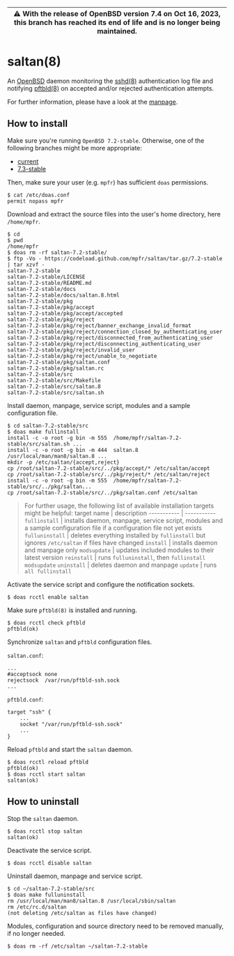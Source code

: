| :warning: With the release of OpenBSD version 7.4 on Oct 16, 2023, this branch has reached its end of life and is no longer being maintained.
| --- |

# saltan(8)

An [OpenBSD](https://www.openbsd.org) daemon monitoring the [sshd(8)](https://man.openbsd.org/sshd) authentication log file and notifying [pftbld(8)](https://github.com/mpfr/pftbld) on accepted and/or rejected authentication attempts.

For further information, please have a look at the [manpage](https://mpfr.net/man/saltan/7.2-stable/saltan.8.html).

## How to install

Make sure you're running `OpenBSD 7.2-stable`. Otherwise, one of the following branches might be more appropriate:
* [current](https://github.com/mpfr/saltan)
* [7.3-stable](https://github.com/mpfr/saltan/tree/7.3-stable)

Then, make sure your user (e.g. `mpfr`) has sufficient `doas` permissions.

```
$ cat /etc/doas.conf
permit nopass mpfr
```

Download and extract the source files into the user's home directory, here `/home/mpfr`.

```
$ cd
$ pwd
/home/mpfr
$ doas rm -rf saltan-7.2-stable/
$ ftp -Vo - https://codeload.github.com/mpfr/saltan/tar.gz/7.2-stable | tar xzvf -
saltan-7.2-stable
saltan-7.2-stable/LICENSE
saltan-7.2-stable/README.md
saltan-7.2-stable/docs
saltan-7.2-stable/docs/saltan.8.html
saltan-7.2-stable/pkg
saltan-7.2-stable/pkg/accept
saltan-7.2-stable/pkg/accept/accepted
saltan-7.2-stable/pkg/reject
saltan-7.2-stable/pkg/reject/banner_exchange_invalid_format
saltan-7.2-stable/pkg/reject/connection_closed_by_authenticating_user
saltan-7.2-stable/pkg/reject/disconnected_from_authenticating_user
saltan-7.2-stable/pkg/reject/disconnecting_authenticating_user
saltan-7.2-stable/pkg/reject/invalid_user
saltan-7.2-stable/pkg/reject/unable_to_negotiate
saltan-7.2-stable/pkg/saltan.conf
saltan-7.2-stable/pkg/saltan.rc
saltan-7.2-stable/src
saltan-7.2-stable/src/Makefile
saltan-7.2-stable/src/saltan.8
saltan-7.2-stable/src/saltan.sh
```

Install daemon, manpage, service script, modules and a sample configuration file.

```
$ cd saltan-7.2-stable/src
$ doas make fullinstall
install -c -o root -g bin -m 555  /home/mpfr/saltan-7.2-stable/src/saltan.sh ...
install -c -o root -g bin -m 444  saltan.8 /usr/local/man/man8/saltan.8 ...
mkdir -p /etc/saltan/{accept,reject}
cp /root/saltan-7.2-stable/src/../pkg/accept/* /etc/saltan/accept
cp /root/saltan-7.2-stable/src/../pkg/reject/* /etc/saltan/reject
install -c -o root -g bin -m 555  /home/mpfr/saltan-7.2-stable/src/../pkg/saltan...
cp /root/saltan-7.2-stable/src/../pkg/saltan.conf /etc/saltan
```

> For further usage, the following list of available installation targets might be helpful:
> target name | description
> ----------- | -----------
> `fullinstall` | installs daemon, manpage, service script, modules and a sample configuration file if a configuration file not yet exists
> `fulluninstall` | deletes everything installed by `fullinstall` but ignores `/etc/saltan` if files have changed
> `install` | installs daemon and manpage only
> `modsupdate` | updates included modules to their latest version
> `reinstall` | runs `fulluninstall`, then `fullinstall modsupdate`
> `uninstall` | deletes daemon and manpage
> `update` | runs `all fullinstall`

Activate the service script and configure the notification sockets.

```
$ doas rcctl enable saltan
```

Make sure `pftbld(8)` is installed and running.

```
$ doas rcctl check pftbld
pftbld(ok)
```

Synchronize `saltan` and `pftbld` configuration files.

`saltan.conf`:

```
...
#acceptsock	none
rejectsock	/var/run/pftbld-ssh.sock
...
```

`pftbld.conf`:

```
target "ssh" {
	...
	socket "/var/run/pftbld-ssh.sock"
	...
}
```

Reload `pftbld` and start the `saltan` daemon.

```
$ doas rcctl reload pftbld
pftbld(ok)
$ doas rcctl start saltan
saltan(ok)
```

## How to uninstall

Stop the `saltan` daemon.

```
$ doas rcctl stop saltan
saltan(ok)
```

Deactivate the service script.

```
$ doas rcctl disable saltan
```

Uninstall daemon, manpage and service script.

```
$ cd ~/saltan-7.2-stable/src
$ doas make fulluninstall
rm /usr/local/man/man8/saltan.8 /usr/local/sbin/saltan
rm /etc/rc.d/saltan
(not deleting /etc/saltan as files have changed)
```

Modules, configuration and source directory need to be removed manually, if no longer needed.

```
$ doas rm -rf /etc/saltan ~/saltan-7.2-stable
```
